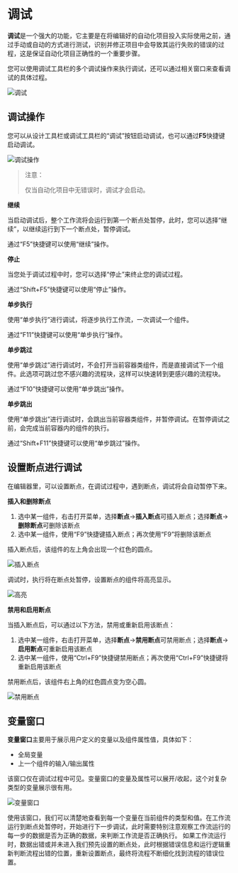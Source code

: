 # 调试
**调试**是一个强大的功能，它主要是在将编辑好的自动化项目投入实际使用之前，通过手动或自动的方式进行测试，识别并修正项目中会导致其运行失败的错误的过程，这是保证自动化项目正确性的一个重要步骤。

您可以使用调试工具栏的多个调试操作来执行调试，还可以通过相关窗口来查看调试的具体过程。

![调试](https://docimages.blob.core.chinacloudapi.cn/images/Studio/Debugging/debugging.PNG)

## 调试操作
您可以从设计工具栏或调试工具栏的“调试”按钮启动调试，也可以通过**F5**快捷键启动调试。

![调试操作](https://docimages.blob.core.chinacloudapi.cn/images/Studio/Debugging/debugging-actions.PNG)

>注意：
>
>仅当自动化项目中无错误时，调试才会启动。

**继续**

当启动调试后，整个工作流将会运行到第一个断点处暂停，此时，您可以选择“继续”，以继续运行到下一个断点处，暂停调试。

通过“F5”快捷键可以使用“继续”操作。

**停止**

当您处于调试过程中时，您可以选择“停止”来终止您的调试过程。

通过“Shift+F5”快捷键可以使用“停止”操作。

**单步执行**

使用“单步执行”进行调试，将逐步执行工作流，一次调试一个组件。

通过“F11”快捷键可以使用“单步执行”操作。

**单步跳过**

使用“单步跳过”进行调试时，不会打开当前容器类组件，而是直接调试下一个组件。此选项可跳过您不感兴趣的流程块，这样可以快速转到更感兴趣的流程块。

通过“F10”快捷键可以使用“单步跳出”操作。

**单步跳出**

使用“单步跳出”进行调试时，会跳出当前容器类组件，并暂停调试。在暂停调试之前，会完成当前容器内的组件的执行。

通过“Shift+F11”快捷键可以使用“单步跳过”操作。

## 设置断点进行调试

在编辑器里，可以设置断点，在调试过程中，遇到断点，调试将会自动暂停下来。

**插入和删除断点**

1. 选中某一组件，右击打开菜单，选择**断点**->**插入断点**可插入断点；选择**断点**->**删除断点**可删除该断点
2. 选中某一组件，使用“F9”快捷键插入断点；再次使用“F9”将删除该断点

插入断点后，该组件的左上角会出现一个红色的圆点。

![插入断点](https://docimages.blob.core.chinacloudapi.cn/images/Studio/Debugging/breakpoints.PNG)

调试时，执行将在断点处暂停，设置断点的组件将高亮显示。

![高亮](https://docimages.blob.core.chinacloudapi.cn/images/Studio/Debugging/highlight.PNG)

**禁用和启用断点**

当插入断点后，可以通过以下方法，禁用或重新启用该断点：

1. 选中某一组件，右击打开菜单，选择**断点**->**禁用断点**可禁用断点；选择**断点**->**启用断点**可重新启用该断点
2. 选中某一组件，使用“Ctrl+F9”快捷键禁用断点；再次使用“Ctrl+F9”快捷键将重新启用该断点

禁用断点后，该组件右上角的红色圆点变为空心圆。

![禁用断点](https://docimages.blob.core.chinacloudapi.cn/images/Studio/Debugging/disabledBreakpoint.PNG)

## 变量窗口
**变量窗口**主要用于展示用户定义的变量以及组件属性值，具体如下：
- 全局变量
- 上一个组件的输入/输出属性

该窗口仅在调试过程中可见。变量窗口的变量及属性可以展开/收起，这个对复杂类型的变量展示很有用。

![变量窗口](https://docimages.blob.core.chinacloudapi.cn/images/Studio/Debugging/variablePanel.PNG)

使用该窗口，我们可以清楚地查看到每一个变量在当前组件的类型和值。在工作流运行到断点处暂停时，开始进行下一步调试，此时需要特别注意观察工作流运行的每一步的数据是否为正确的数据，来判断工作流是否正确执行。
如果工作流运行时，数据出错或并未进入我们预先设置的断点处，此时根据错误信息和运行逻辑重新判断流程出错的位置，重新设置断点，最终将流程不断细化找到流程的错误位置。

